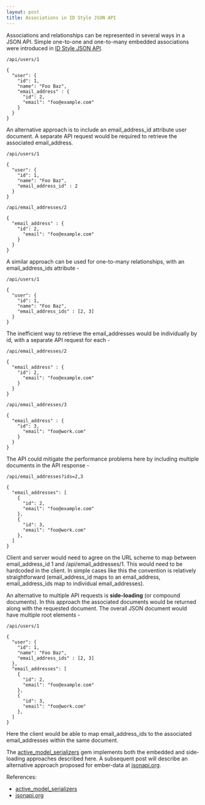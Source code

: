 ```yaml
---
layout: post
title: Associations in ID Style JSON API
---
```


Associations and relationships can be represented in several ways in a JSON API.
Simple one-to-one and one-to-many embedded associations were introduced in <a href="{% post_url 2013-06-12-id_style_json_api %}">ID Style JSON API</a>.

    /api/users/1

    {
      "user": {
        "id": 1,
        "name": "Foo Baz",
        "email_address" : {
          "id": 2,
          "email": "foo@example.com"
        }
      }
    }

An alternative approach is to include an email_address_id attribute user document.
A separate API request would be required to retrieve the associated email_address.

    /api/users/1

    {
      "user": {
        "id": 1,
        "name": "Foo Baz",
        "email_address_id" : 2
      }
    }

    /api/email_addresses/2

    {
      "email_address" : {
        "id": 2,
          "email": "foo@example.com"
        }
      }
    }

A similar approach can be used for one-to-many relationships, with an email_address_ids attribute -

    /api/users/1

    {
      "user": {
        "id": 1,
        "name": "Foo Baz",
        "email_address_ids" : [2, 3]
      }
    }

The inefficient way to retrieve the email_addresses would be individually by id, with a separate API request for each -

    /api/email_addresses/2

    {
      "email_address" : {
        "id": 2,
          "email": "foo@example.com"
        }
      }
    }

    /api/email_addresses/3

    {
      "email_address" : {
        "id": 3,
          "email": "foo@work.com"
        }
      }
    }

The API could mitigate the performance problems here by including multiple documents in the API response -

    /api/email_addresses?ids=2,3

    {
      "email_addresses": [
        {
          "id": 2,
          "email": "foo@example.com"
        },
        {
          "id": 3,
          "email": "foo@work.com"
        },
      ]
    }


Client and server would need to agree on the URL scheme to map between email_address_id 1 and /api/email_addresses/1.
This would need to be hardcoded in the client. In simple cases like this the convention is relatively straightforward
(email_address_id maps to an email_address, email_address_ids map to individual email_addresses).

An alternative to multiple API requests is <strong>side-loading</strong> (or compound documents).
In this approach the associated documents would be returned along with the requested document.
The overall JSON document would have multiple root elements -

    /api/users/1

    {
      "user": {
        "id": 1,
        "name": "Foo Baz",
        "email_address_ids" : [2, 3]
      },
      "email_addresses": [
        {
          "id": 2,
          "email": "foo@example.com"
        },
        {
          "id": 3,
          "email": "foo@work.com"
        },
      ]
    }

Here the client would be able to map email_address_ids to the associated email_addresses within the same document.

The [active_model_serializers](https://github.com/rails-api/active_model_serializers) gem implements both the embedded and side-loading approaches described here.
A subsequent post will describe an alternative approach proposed for ember-data at [jsonapi.org](http://jsonapi.org/format/#id-based-json-api).

References:

* [active_model_serializers](https://github.com/rails-api/active_model_serializers)
* [jsonapi.org](http://jsonapi.org/format/#id-based-json-api)